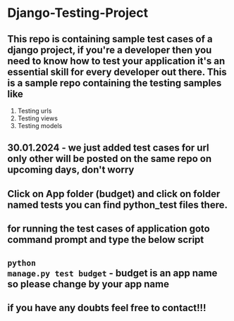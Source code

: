 # Django-Testing-Project

## This repo is containing sample test cases of a django project, if you're a developer then you need to know how to test your application it's an essential skill for every developer out there. This is a sample repo containing the testing samples like 

1. Testing urls
2. Testing views
3. Testing models

## 30.01.2024 - we just added test cases for url only other will be posted on the same repo on upcoming days, don't worry

## Click on App folder (budget) and click on folder named tests you can find python_test files there.

## for running the test cases of application goto command prompt and type the below script

## <code>python manage.py test budget</code> - budget is an app name so please change by your app name

## if you have any doubts feel free to contact!!!
